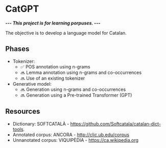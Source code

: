 # CatGPT

***--- This project is for learning porpuses. ---***

The objective is to develop a language model for Catalan.

## Phases
- Tokenizer:
  - ✅ POS annotation using n-grams
  - 🔜 Lemma annotation using n-grams and co-occurrences
  - 🔜 Use of an existing tokenizer
- Generative model:
  - 🔜 Generation using n-grams and co-occurrences
  - 🔜 Generation using a Pre-trained Transformer (GPT)
  
## Resources
- Dictionary: SOFTCATALÀ - https://github.com/Softcatala/catalan-dict-tools.
- Annotated corpus: ANCORA - http://clic.ub.edu/corpus
- Unnanotated corpus: VIQUIPÈDIA - https://ca.wikipedia.org
